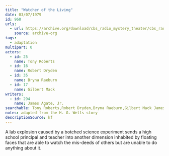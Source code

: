 ```yaml
---
title: "Watcher of the Living"
date: 03/07/1979
id: 960
urls: 
  - url: https://archive.org/download/cbs_radio_mystery_theater/cbs_radio_mystery_theater-0951-1000.zip/cbs_radio_mystery_theater-0951-1000%2Fcbsrmt_0960_watchers_of_the_living.mp3
    source: archive-org
tags: 
  - adaptation
multipart: 0
actors:  
  - id: 25
    name: Tony Roberts  
  - id: 16
    name: Robert Dryden  
  - id: 35
    name: Bryna Raeburn  
  - id: 17
    name: Gilbert Mack
writers:  
  - id: 294
    name: James Agate, Jr.
searchable: Tony Roberts,Robert Dryden,Bryna Raeburn,Gilbert Mack James Agate, Jr.
notes: adapted from the H. G. Wells story
descriptionSource: kf
---
```

A lab explosion caused by a botched science experiment sends a high school principal and teacher into another dimension inhabited by floating faces that are able to watch the mis-deeds of others but are unable to do anything about it.